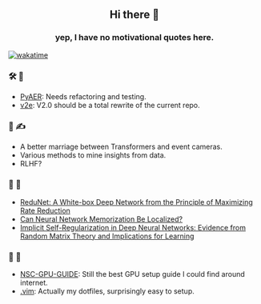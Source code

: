 <h2 align="center">Hi there 👋</h2>
<h3 align="center">yep, I have no motivational quotes here.</h3>

[![wakatime](https://wakatime.com/badge/user/31e0b916-8fe8-465f-8019-a85184b4887b.svg)](https://wakatime.com/@31e0b916-8fe8-465f-8019-a85184b4887b)

### 🛠 🔬

- [PyAER](https://github.com/duguyue100/pyaer): Needs refactoring and testing.
- [v2e](https://github.com/SensorsINI/v2e): V2.0 should be a total rewrite of the current repo.

### 🤔 ✍

- A better marriage between Transformers and event cameras.
- Various methods to mine insights from data.
- RLHF?

### 👀 📡

- [ReduNet: A White-box Deep Network from the Principle of Maximizing Rate Reduction](https://arxiv.org/abs/2105.10446)
- [Can Neural Network Memorization Be Localized?](https://arxiv.org/abs/2307.09542)
- [Implicit Self-Regularization in Deep Neural Networks: Evidence from Random Matrix Theory and Implications for Learning](https://jmlr.org/papers/v22/20-410.html)

### 🍬 🎁

- [NSC-GPU-GUIDE](https://github.com/duguyue100/NSC-GPU-GUIDE): Still the best GPU setup guide I could find around internet.
- [.vim](https://github.com/duguyue100/.vim): Actually my dotfiles, surprisingly easy to setup.
